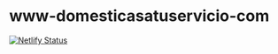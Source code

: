 # www-domesticasatuservicio-com

[![Netlify Status](https://api.netlify.com/api/v1/badges/4b7e2456-94ee-42ac-b3a8-822201a8a69b/deploy-status)](https://app.netlify.com/sites/gorgeous-sorbet-ae61ad/deploys)
